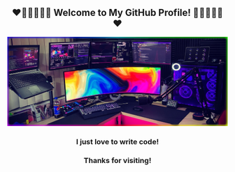 <h2 align="center">❤️🧡💛💚💙💜 Welcome to My GitHub Profile! 💜💙💚💛🧡❤️</h2>

[![MiahFuta Profile Banner](https://github.com/MiahFuta/miahfuta/blob/main/header.jpg)](https://miahfuta.com)

<h3 align="center">I just love to write code!</h3>

<h3 align="center">Thanks for visiting!</h3>
